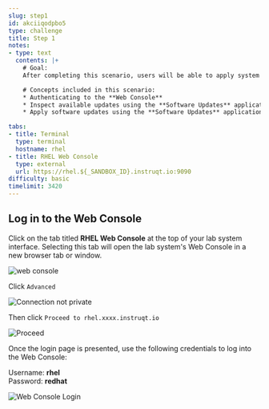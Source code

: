 ```yaml
---
slug: step1
id: akciiqodpbo5
type: challenge
title: Step 1
notes:
- type: text
  contents: |+
    # Goal:
    After completing this scenario, users will be able to apply system updates to Red Hat Enterprise Linux 9 systems.

    # Concepts included in this scenario:
    * Authenticating to the **Web Console**
    * Inspect available updates using the **Software Updates** application
    * Apply software updates using the **Software Updates** application

tabs:
- title: Terminal
  type: terminal
  hostname: rhel
- title: RHEL Web Console
  type: external
  url: https://rhel.${_SANDBOX_ID}.instruqt.io:9090
difficulty: basic
timelimit: 3420
---
```

## Log in to the Web Console

Click on the tab titled **RHEL Web Console** at the top of  your lab system interface. Selecting this tab will open the lab system's Web Console in a
new browser tab or window.

![web console](../assets/pop-out-2.png)

Click `Advanced`

![Connection not private](../assets/connection-not-private.png)

Then click `Proceed to rhel.xxxx.instruqt.io`

![Proceed](../assets/proceed.png)

Once the login page is presented, use the following credentials to log into the Web Console:

Username: **rhel**\
Password: **redhat**

![Web Console Login](../assets/Web-console-login.png)
